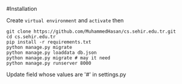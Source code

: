 #Installation

Create `virtual environment` and `activate` then

```
git clone https://github.com/MuhammedHasan/cs.sehir.edu.tr.git
cd cs.sehir.edu.tr
pip install -r requirements.txt
python manage.py migrate
python manage.py loaddata db.json
python manage.py migrate # may it need
python manage.py runserver 8000
```

Update field whose values are '#' in settings.py 
